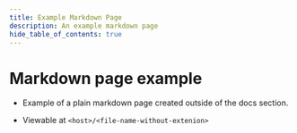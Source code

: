 ```yaml
---
title: Example Markdown Page
description: An example markdown page
hide_table_of_contents: true
---
```


# Markdown page example

- Example of a plain markdown page created outside of the docs section.

- Viewable at `<host>/<file-name-without-extenion>`
